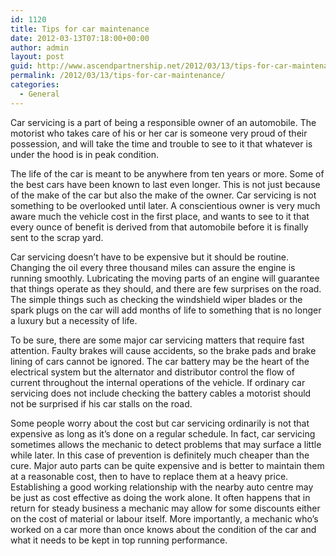 ```yaml
---
id: 1120
title: Tips for car maintenance
date: 2012-03-13T07:18:00+00:00
author: admin
layout: post
guid: http://www.ascendpartnership.net/2012/03/13/tips-for-car-maintenance/
permalink: /2012/03/13/tips-for-car-maintenance/
categories:
  - General
---
```

Car servicing is a part of being a responsible owner of an automobile. The motorist who takes care of his or her car is someone very proud of their possession, and will take the time and trouble to see to it that whatever is under the hood is in peak condition. 

The life of the car is meant to be anywhere from ten years or more. Some of the best cars have been known to last even longer. This is not just because of the make of the car but also the make of the owner. Car servicing is not something to be overlooked until later. A conscientious owner is very much aware much the vehicle cost in the first place, and wants to see to it that every ounce of benefit is derived from that automobile before it is finally sent to the scrap yard.

Car servicing doesn&#8217;t have to be expensive but it should be routine. Changing the oil every three thousand miles can assure the engine is running smoothly. Lubricating the moving parts of an engine will guarantee that things operate as they should, and there are few surprises on the road. The simple things such as checking the windshield wiper blades or the spark plugs on the car will add months of life to something that is no longer a luxury but a necessity of life.

To be sure, there are some major car servicing matters that require fast attention. Faulty brakes will cause accidents, so the brake pads and brake lining of cars cannot be ignored. The car battery may be the heart of the electrical system but the alternator and distributor control the flow of current throughout the internal operations of the vehicle. If ordinary car servicing does not include checking the battery cables a motorist should not be surprised if his car stalls on the road.

Some people worry about the cost but car servicing ordinarily is not that expensive as long as it&#8217;s done on a regular schedule. In fact, car servicing sometimes allows the mechanic to detect problems that may surface a little while later. In this case of prevention is definitely much cheaper than the cure. Major auto parts can be quite expensive and is better to maintain them at a reasonable cost, then to have to replace them at a heavy price. Establishing a good working relationship with the nearby auto centre may be just as cost effective as doing the work alone. It often happens that in return for steady business a mechanic may allow for some discounts either on the cost of material or labour itself. More importantly, a mechanic who&#8217;s worked on a car more than once knows about the condition of the car and what it needs to be kept in top running performance.